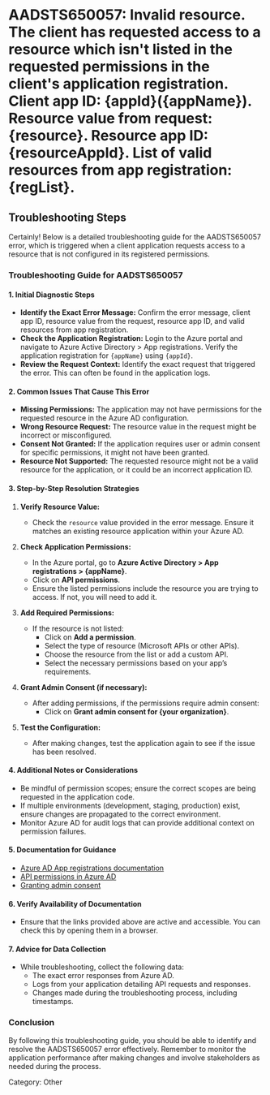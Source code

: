 # AADSTS650057: Invalid resource. The client has requested access to a resource which isn't listed in the requested permissions in the client's application registration. Client app ID: {appId}({appName}). Resource value from request: {resource}. Resource app ID: {resourceAppId}. List of valid resources from app registration: {regList}.


## Troubleshooting Steps
Certainly! Below is a detailed troubleshooting guide for the AADSTS650057 error, which is triggered when a client application requests access to a resource that is not configured in its registered permissions.

### Troubleshooting Guide for AADSTS650057

#### 1. Initial Diagnostic Steps
- **Identify the Exact Error Message:** Confirm the error message, client app ID, resource value from the request, resource app ID, and valid resources from app registration.
- **Check the Application Registration:** Login to the Azure portal and navigate to Azure Active Directory > App registrations. Verify the application registration for `{appName}` using `{appId}`.
- **Review the Request Context:** Identify the exact request that triggered the error. This can often be found in the application logs.

#### 2. Common Issues That Cause This Error
- **Missing Permissions:** The application may not have permissions for the requested resource in the Azure AD configuration.
- **Wrong Resource Request:** The resource value in the request might be incorrect or misconfigured.
- **Consent Not Granted:** If the application requires user or admin consent for specific permissions, it might not have been granted.
- **Resource Not Supported:** The requested resource might not be a valid resource for the application, or it could be an incorrect application ID.

#### 3. Step-by-Step Resolution Strategies
1. **Verify Resource Value:**
   - Check the `resource` value provided in the error message. Ensure it matches an existing resource application within your Azure AD.

2. **Check Application Permissions:**
   - In the Azure portal, go to **Azure Active Directory > App registrations > {appName}**.
   - Click on **API permissions**.
   - Ensure the listed permissions include the resource you are trying to access. If not, you will need to add it.

3. **Add Required Permissions:**
   - If the resource is not listed:
     - Click on **Add a permission**.
     - Select the type of resource (Microsoft APIs or other APIs).
     - Choose the resource from the list or add a custom API.
     - Select the necessary permissions based on your app’s requirements.

4. **Grant Admin Consent (if necessary):**
   - After adding permissions, if the permissions require admin consent:
     - Click on **Grant admin consent for {your organization}**.

5. **Test the Configuration:**
   - After making changes, test the application again to see if the issue has been resolved.

#### 4. Additional Notes or Considerations
- Be mindful of permission scopes; ensure the correct scopes are being requested in the application code.
- If multiple environments (development, staging, production) exist, ensure changes are propagated to the correct environment.
- Monitor Azure AD for audit logs that can provide additional context on permission failures.

#### 5. Documentation for Guidance
- [Azure AD App registrations documentation](https://docs.microsoft.com/en-us/azure/active-directory/develop/quickstart-register-app)
- [API permissions in Azure AD](https://docs.microsoft.com/en-us/azure/active-directory/develop/v2-app-permissions)
- [Granting admin consent](https://docs.microsoft.com/en-us/azure/active-directory/develop/v2-admin-consent)

#### 6. Verify Availability of Documentation
- Ensure that the links provided above are active and accessible. You can check this by opening them in a browser.

#### 7. Advice for Data Collection
- While troubleshooting, collect the following data:
  - The exact error responses from Azure AD.
  - Logs from your application detailing API requests and responses.
  - Changes made during the troubleshooting process, including timestamps.
  
### Conclusion
By following this troubleshooting guide, you should be able to identify and resolve the AADSTS650057 error effectively. Remember to monitor the application performance after making changes and involve stakeholders as needed during the process.

Category: Other